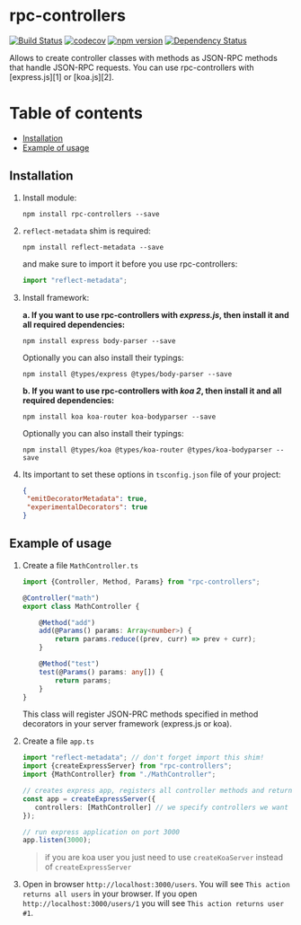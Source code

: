 # rpc-controllers

[![Build Status](https://travis-ci.org/rustamwin/rpc-controllers.svg?branch=master)](https://travis-ci.org/rustamwin/rpc-controllers)
[![codecov](https://codecov.io/gh/rustamwin/rpc-controllers/branch/master/graph/badge.svg)](https://codecov.io/gh/rustamwin/rpc-controllers)
[![npm version](https://badge.fury.io/js/rpc-controllers.svg)](https://badge.fury.io/js/rpc-controllers)
[![Dependency Status](https://david-dm.org/rustamwin/rpc-controllers.svg)](https://david-dm.org/rustamwin/rpc-controllers)

Allows to create controller classes with methods as JSON-RPC methods that handle JSON-RPC requests.
You can use rpc-controllers with [express.js][1] or [koa.js][2].

# Table of contents

 * [Installation](#installation)
 * [Example of usage](#example-of-usage)
 
 
## Installation

1. Install module:

    `npm install rpc-controllers --save`

2. `reflect-metadata` shim is required:

    `npm install reflect-metadata --save`

    and make sure to import it before you use rpc-controllers:

    ```typescript
    import "reflect-metadata";
    ```

3. Install framework:

    **a. If you want to use rpc-controllers with *express.js*, then install it and all required dependencies:**

    `npm install express body-parser --save`

    Optionally you can also install their typings:

    `npm install @types/express @types/body-parser --save`

    **b. If you want to use rpc-controllers with *koa 2*, then install it and all required dependencies:**

    `npm install koa koa-router koa-bodyparser --save`

    Optionally you can also install their typings:

    `npm install @types/koa @types/koa-router @types/koa-bodyparser --save`

4. Its important to set these options in `tsconfig.json` file of your project:

    ```json
    {
     "emitDecoratorMetadata": true,
     "experimentalDecorators": true
    }
    ```
    
## Example of usage

1. Create a file `MathController.ts`

    ```typescript
    import {Controller, Method, Params} from "rpc-controllers";
    
    @Controller("math")
    export class MathController {
    
        @Method("add")
        add(@Params() params: Array<number>) {
            return params.reduce((prev, curr) => prev + curr);
        }
    
        @Method("test")
        test(@Params() params: any[]) {
            return params;
        }
    }
    ```
    
    This class will register JSON-PRC methods specified in method decorators in your server framework (express.js or koa).
    
2. Create a file `app.ts`

    ```typescript
    import "reflect-metadata"; // don't forget import this shim!
    import {createExpressServer} from "rpc-controllers";
    import {MathController} from "./MathController";

    // creates express app, registers all controller methods and returns you express app instance
    const app = createExpressServer({
       controllers: [MathController] // we specify controllers we want to use
    });

    // run express application on port 3000
    app.listen(3000);
    ```
    > if you are koa user you just need to use `createKoaServer` instead of `createExpressServer`
    
3. Open in browser `http://localhost:3000/users`. You will see `This action returns all users` in your browser.
If you open `http://localhost:3000/users/1` you will see `This action returns user #1`.